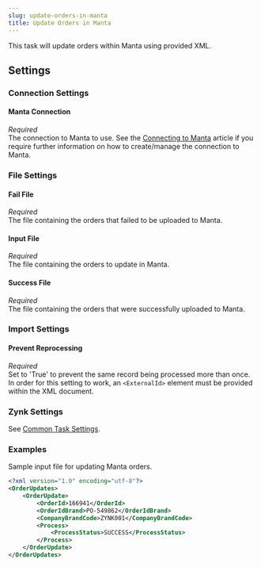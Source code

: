 ```yaml
---
slug: update-orders-in-manta
title: Update Orders in Manta
---
```


This task will update orders within Manta using provided XML.

## Settings
### Connection Settings
#### Manta Connection
_Required_  
The connection to Manta to use. See the [Connecting to Manta](connecting-to-manta) article if you require further information on how to create/manage the connection to Manta.

### File Settings
#### Fail File
_Required_  
The file containing the orders that failed to be uploaded to Manta.

#### Input File
_Required_  
The file containing the orders to update in Manta.

#### Success File
_Required_  
The file containing the orders that were successfully uploaded to Manta.

### Import Settings
#### Prevent Reprocessing
_Required_   
Set to 'True' to prevent the same record being processed more than once. In order for this setting to work, an `<ExternalId>` element must be provided within the XML document.

### Zynk Settings
See [Common Task Settings](common-task-settings).

### Examples
Sample input file for updating Manta orders.

```xml
<?xml version="1.0" encoding="utf-8"?>
<OrderUpdates>
    <OrderUpdate>
        <OrderId>166941</OrderId>
        <OrderIdBrand>PO-549862</OrderIdBrand>
        <CompanyBrandCode>ZYNK001</CompanyBrandCode>
        <Process>
            <ProcessStatus>SUCCESS</ProcessStatus>
        </Process>
    </OrderUpdate>
</OrderUpdates>
```